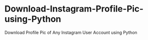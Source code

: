 # Download-Instagram-Profile-Pic-using-Python
Download Profile Pic of Any Instagram User Account using Python
